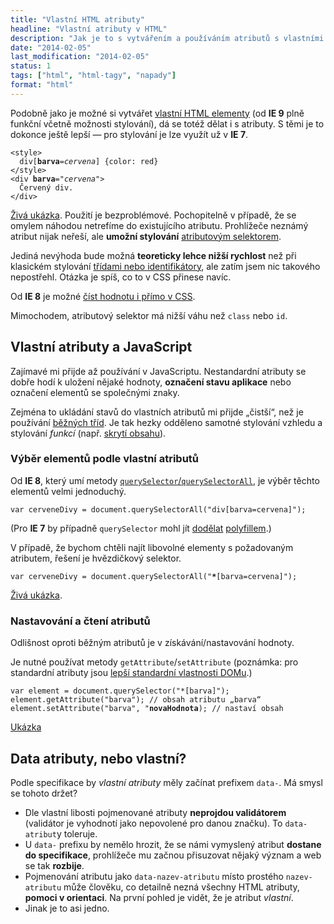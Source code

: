 ```yaml
---
title: "Vlastní HTML atributy"
headline: "Vlastní atributy v HTML"
description: "Jak je to s vytvářením a používáním atributů s vlastními názvy v HTML stránce."
date: "2014-02-05"
last_modification: "2014-02-05"
status: 1
tags: ["html", "html-tagy", "napady"]
format: "html"
---
```


<p>Podobně jako je možné si vytvářet <a href="/vlastni-html-znacky">vlastní HTML elementy</a> (od <b>IE 9</b> plně funkční včetně možnosti stylování), dá se totéž dělat i s atributy. S těmi je to dokonce ještě lepší — pro stylování je lze využít už v <b>IE 7</b>.</p>

<pre><code>&lt;style>
  div[<b>barva</b>=<i>cervena</i>] {color: red}
&lt;/style>
&lt;div <b>barva</b>="<i>cervena</i>">
  Červený div.
&lt;/div></code></pre>

<p><a href="http://kod.djpw.cz/erbb">Živá ukázka</a>. Použití je bezproblémové. Pochopitelně v případě, že se omylem náhodou netrefíme do existujícího atributu. Prohlížeče neznámý atribut nijak neřeší, ale <b>umožní stylování</b> <a href="/css-selektory#atributovy">atributovým selektorem</a>.</p>

<p>Jediná nevýhoda bude možná <b>teoreticky lehce nižší rychlost</b> než při klasickém stylování <a href="/id-class">třídami nebo identifikátory</a>, ale zatím jsem nic takového nepostřehl. Otázka je spíš, co to v CSS přinese navíc.</p>

<p>Od <b>IE 8</b> je možné <a href="/content-attr">číst hodnotu i přímo v CSS</a>.</p>

<p>Mimochodem, atributový selektor má nižší váhu než <code>class</code> nebo <code>id</code>.</p>

<h2 id="js">Vlastní atributy a JavaScript</h2>
<p>Zajímavé mi přijde až používání v JavaScriptu. Nestandardní atributy se dobře hodí k uložení nějaké hodnoty, <b>označení stavu aplikace</b> nebo označení elementů se společnými znaky.</p>

<p>Zejména to ukládání stavů do vlastních atributů mi přijde „čistší“, než je používání <a href="/prepinani-trid">běžných tříd</a>. Je tak hezky odděleno samotné stylování vzhledu a stylování <i>funkcí</i> (např. <a href="/zobrazit-skryt">skrytí obsahu</a>).</p>

<h3 id="vyber">Výběr elementů podle vlastní atributů</h3>

<p>Od <b>IE 8</b>, který umí metody <a href="/queryselector"><code>querySelector</code>/<code>querySelectorAll</code></a>, je výběr těchto elementů velmi jednoduchý.</p>

<pre><code>var cerveneDivy = document.querySelectorAll("div[barva=cervena]");</code></pre>

<p>(Pro <b>IE 7</b> by případně <code>querySelector</code> mohl jít <a href="http://www.codecouch.com/2012/05/adding-document-queryselectorall-support-to-ie-7/">dodělat</a> <a href="https://gist.github.com/connrs/2724353">polyfillem</a>.)</p>

<p>V případě, že bychom chtěli najít libovolné elementy s požadovaným atributem, řešení je hvězdičkový selektor.</p>

<pre><code>var cerveneDivy = document.querySelectorAll("<b>*</b>[barva=cervena]");</code></pre>

<p><a href="http://kod.djpw.cz/grbb">Živá ukázka</a>.</p>

<h3 id="nastavovani-cteni">Nastavování a čtení atributů</h3>

<p>Odlišnost oproti běžným atributů je v získávání/nastavování hodnoty.</p>

<p>Je nutné používat metody <code>getAttribute</code>/<code>setAttribute</code> (poznámka: pro standardní atributy jsou <a href="http://diskuse.jakpsatweb.cz/?action=vthread&forum=8&topic=90307">lepší standardní vlastnosti DOMu</a>.)</p>

<pre><code>var element = document.querySelector("*[barva]");
element.getAttribute("barva"); // obsah atributu „barva“
element.setAttribute("barva", "<b>novaHodnota</b>); // nastaví obsah</code></pre>

<p><a href="http://kod.djpw.cz/hrbb">Ukázka</a></p>

<h2 id="data">Data atributy, nebo vlastní?</h2>
<p>Podle specifikace by <i>vlastní atributy</i> měly začínat prefixem <code>data-</code>. Má smysl se tohoto držet?</p>

<ul>
  <li>Dle vlastní libosti pojmenované atributy <b>neprojdou validátorem</b> (validátor je vyhodnotí jako nepovolené pro danou značku). To <code>data-atribut</code>y toleruje.</li>
  
  <li>U <code>data-</code> prefixu by nemělo hrozit, že se námi vymyslený atribut <b>dostane do specifikace</b>, prohlížeče mu začnou přisuzovat nějaký význam a web se tak <b>rozbije</b>.</li>
  
  <li>Pojmenování atributu jako <code>data-nazev-atributu</code> místo prostého <code>nazev-atributu</code> může člověku, co detailně nezná všechny HTML atributy, <b>pomoci v orientaci</b>. Na první pohled je vidět, že je atribut <i>vlastní</i>.</li>
  
  <li>Jinak je to asi jedno.</li>
</ul>